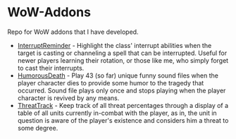 # WoW-Addons
Repo for WoW addons that I have developed.


* [InterruptReminder](InterruptReminder) - Highlight the class' interrupt abilities when the target is casting or channeling a spell that can
be interrupted. Useful for newer players learning their rotation, or those like me, who simply forget to cast their
interrupts.
* [HumorousDeath](HumorousDeath) - Play 43 (so far) unique funny sound files when the player character dies to provide
some humor to the tragedy that occurred. Sound file plays only once and stops playing when the player character is
revived by any means.
* [ThreatTrack](https://github.com/AgentRG/WoW-Addons/tree/main/ThreatTrack) - Keep track of all threat percentages through a display of a table of all units currently in-combat with the player, as
in, the unit in question is aware of the player's existence and considers him a threat to some degree.
